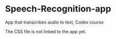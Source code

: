 # Speech-Recognition-app
App that transcribes audio to text, Codex course

The CSS file is not linked to the app yet. 

